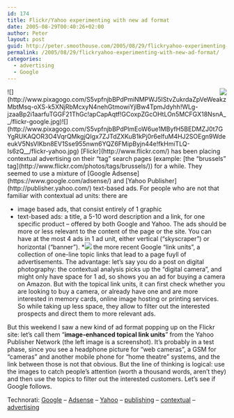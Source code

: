 ```yaml
---
id: 174
title: Flickr/Yahoo experimenting with new ad format
date: 2005-08-29T00:40:26+02:00
author: Peter
layout: post
guid: http://peter.smoothouse.com/2005/08/29/flickryahoo-experimenting-with-new-ad-format/
permalink: /2005/08/29/flickryahoo-experimenting-with-new-ad-format/
categories:
  - advertising
  - Google
---
```

<img style="float: right" src="http://www.pixagogo.com/S5vpfnjbBPdPmaJ5opG8AhD8M68qGn102t49rjU1!GpwT2rbA!1UbrZwAQh4S3DZW1qDlLWTftdniMRHNFZ9MBUM0PneAqgsxXRSz0IFBQ6jKtiLgHKHBUfnCXVv0G0wd92NnMrjhLs56ZJ-BkpaX7mm0MafNrOx62/yahoo_flickr_ads.jpg" />  
![](http://www.pixagogo.com/S5vpfnjbBPdPmiNMPWJ5IStvZukrdaZpVeWeakzMbtMsq-oXS-k5XNjRbMcxyN4nehGtmowiYjlBw4TpmJdyhh!WLg-jzaaBp2i1aarfuTGGF21ThGc!apCapAqtf!GCoxpZGcOHtLOn5MCFGX18NsnA__/flickr-google.jpg)![](http://www.pixagogo.com/S5vpfnjbBPdPlmEoW6ue1MByfH5BEDMZJ0t7GYgRUKAQOR3O4VqrQMkgjQIgx7ZJTdZXKuB1kPj0r6elfuM4HJ2SOEgn9WdeeukV5NsVlKbn8EV1Sse955nwn6YQZ6FMipByjn44e!fkHmiTLQ-Is6zQ__/flickr-yahoo.jpg)  
[Flickr](http://www.flickr.com/) has been placing contextual advertising on their &#8220;tag&#8221; search pages (example: [the &#8220;brussels&#8221; tag](http://www.flickr.com/photos/tags/brussels/)) for a while. They seemed to use a mixture of [Google Adsense](https://www.google.com/adsense/) and [Yahoo Publisher](http://publisher.yahoo.com/) text-based ads. For people who are not that familiar with contextual ad units: there are

  * image based ads, that consist entirely of 1 graphic 
  * text-based ads: a title, a 5-10 word description and a link, for one specific product &#8211; offered by both Google and Yahoo. The ads should be more or less relevant to the content of the page or the site. You can have at the most 4 ads in 1 ad unit, either vertical (&#8220;skyscraper&#8221;) or horizontal (&#8220;banner&#8221;). 
  *![](http://www.pixagogo.com/S5vpfnjbBPdPktPwJhTykoo4pINwCd8JNdcCPNn0Q7FF4P!Q71YP1m5Nw7!x0r-UNPFBFvAX44CXWc212AtuK4QsyPO4uCiMzX9IseUCkgj2-IigIuZYme4tlWI20t2oTiBEKoxHKdiizRbZmERN5V-g__/googleads_1.jpg) the more recent Google &#8220;link units&#8221;, a collection of one-line topic links that lead to a page fuyll of advertisements. The advantage: let&#8217;s say you do a post on digital photography: the contextual analysis picks up the &#8220;digital camera&#8221;, and might only have space for 1 ad, so shows you an ad for buying a camera on Amazon. But with the topical link units, it can first check whether you are looking to buy a camera, or already have one and are more interested in memory cards, online image hosting or printing services. So while taking up less space, they allow to filter out the interested prospects and direct them to more relevant ads.

But this weekend I saw a new kind of ad format popping up on the Flickr site: let&#8217;s call them &#8220;**image-enhanced topical link units**&#8221; from the Yahoo Publisher Network (the left image is a screenshot). It&#8217;s probably in a test phase, since you see a headphone picture for &#8220;web cameras&#8221;, a GSM for &#8220;cameras&#8221; and another mobile phone for &#8220;home theatre&#8221; systems, and the link between those is not that obvious. But the line of thinking is logical: use the images to catch people&#8217;s attention (worth a thousand words, aren&#8217;t they) and then use the topics to filter out the interested customers. Let&#8217;s see if Google follows.

Technorati: <a href="http://technorati.com/tag/blog" rel="google">Google</a> &#8211; <a href="http://technorati.com/tag/adsense" rel="tag">Adsense</a> &#8211; <a href="http://technorati.com/tag/yahoo" rel="tag">Yahoo</a> &#8211; <a href="http://technorati.com/tag/publishing" rel="tag">publishing</a> &#8211; <a href="http://technorati.com/tag/contextual" rel="tag">contextual</a> &#8211; <a href="http://technorati.com/tag/advertising" rel="tag">advertising</a>